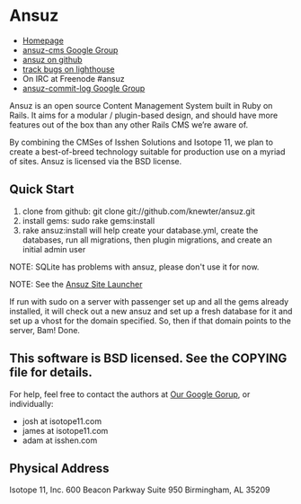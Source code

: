 # Ansuz

- [Homepage](http://www.ansuzcms.com)
- [ansuz-cms Google Group](http://groups.google.com/group/ansuz-cms)
- [ansuz on github](http://www.github.com/knewter/ansuz)
- [track bugs on lighthouse](http://ansuz.lighthouseapp.com/projects/15780-ansuz/overview)
- On IRC at Freenode #ansuz
- [ansuz-commit-log Google Group](http://groups.google.com/group/ansuz-commit-log)
 
Ansuz is an open source Content Management System built in Ruby on Rails.
It aims for a modular / plugin-based design, and should have more features
out of the box than any other Rails CMS we’re aware of.
 
By combining the CMSes of Isshen Solutions and Isotope 11, we plan to create
a best-of-breed technology suitable for production use on a myriad of sites.
Ansuz is licensed via the BSD license.
 
## Quick Start
 
 1. clone from github: git clone git://github.com/knewter/ansuz.git
 2. install gems: sudo rake gems:install
 3. rake ansuz:install will help create your database.yml, create the databases, run all migrations, then plugin migrations, and create an initial admin user
 
NOTE: SQLite has problems with ansuz, please don't use it for now.

NOTE: See the [Ansuz Site Launcher](http://github.com/knewter/ansuz_launcher/tree/master)

If run with sudo on a server with passenger set up and all the gems already installed, 
it will check out a new ansuz and set up a fresh database for it and set up a vhost 
for the domain specified. So, then if that domain points to the server, Bam! Done.
 
 
## This software is BSD licensed. See the COPYING file for details.
 
For help, feel free to contact the authors at [Our Google Gorup](http://groups.google.com/group/ansuz-cms), or individually:

- josh at isotope11.com
- james at isotope11.com
- adam at isshen.com

## Physical Address
Isotope 11, Inc.
600 Beacon Parkway
Suite 950
Birmingham, AL 35209
